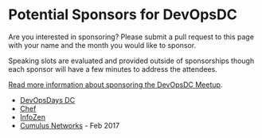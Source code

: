 # Potential Sponsors for DevOpsDC

Are you interested in sponsoring?  Please submit a pull request to this page with your name and the month you would like to sponsor.

Speaking slots are evaluated and provided outside of sponsorships though each sponsor will have a few minutes to address the attendees.

[Read more information about sponsoring the DevOpsDC Meetup](sponsor_info.md).

* [DevOpsDays DC](http://www.devopsdays.org/events/2016-washington-dc/welcome/)
* [Chef](https://www.chef.io)
* [InfoZen](http://www.infozen.com/)
* [Cumulus Networks](https://cumulusnetworks.com/) - Feb 2017

